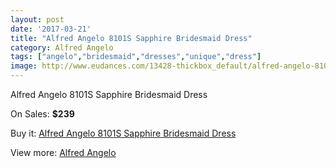 ```yaml
---
layout: post
date: '2017-03-21'
title: "Alfred Angelo 8101S Sapphire Bridesmaid Dress"
category: Alfred Angelo
tags: ["angelo","bridesmaid","dresses","unique","dress"]
image: http://www.eudances.com/13428-thickbox_default/alfred-angelo-8101s-sapphire-bridesmaid-dress.jpg
---
```

Alfred Angelo 8101S Sapphire Bridesmaid Dress

On Sales: **$239**
<a href="https://www.eudances.com/en/alfred-angelo/4056-alfred-angelo-8101s-sapphire-bridesmaid-dress.html"><amp-img layout="responsive" width="600" height="600" src="//www.eudances.com/13428-thickbox_default/alfred-angelo-8101s-sapphire-bridesmaid-dress.jpg" alt="Alfred Angelo 8101S Sapphire Bridesmaid Dress 0" /></a>
<a href="https://www.eudances.com/en/alfred-angelo/4056-alfred-angelo-8101s-sapphire-bridesmaid-dress.html"><amp-img layout="responsive" width="600" height="600" src="//www.eudances.com/13432-thickbox_default/alfred-angelo-8101s-sapphire-bridesmaid-dress.jpg" alt="Alfred Angelo 8101S Sapphire Bridesmaid Dress 1" /></a>
<a href="https://www.eudances.com/en/alfred-angelo/4056-alfred-angelo-8101s-sapphire-bridesmaid-dress.html"><amp-img layout="responsive" width="600" height="600" src="//www.eudances.com/13431-thickbox_default/alfred-angelo-8101s-sapphire-bridesmaid-dress.jpg" alt="Alfred Angelo 8101S Sapphire Bridesmaid Dress 2" /></a>
<a href="https://www.eudances.com/en/alfred-angelo/4056-alfred-angelo-8101s-sapphire-bridesmaid-dress.html"><amp-img layout="responsive" width="600" height="600" src="//www.eudances.com/13430-thickbox_default/alfred-angelo-8101s-sapphire-bridesmaid-dress.jpg" alt="Alfred Angelo 8101S Sapphire Bridesmaid Dress 3" /></a>
<a href="https://www.eudances.com/en/alfred-angelo/4056-alfred-angelo-8101s-sapphire-bridesmaid-dress.html"><amp-img layout="responsive" width="600" height="600" src="//www.eudances.com/13429-thickbox_default/alfred-angelo-8101s-sapphire-bridesmaid-dress.jpg" alt="Alfred Angelo 8101S Sapphire Bridesmaid Dress 4" /></a>

Buy it: [Alfred Angelo 8101S Sapphire Bridesmaid Dress](https://www.eudances.com/en/alfred-angelo/4056-alfred-angelo-8101s-sapphire-bridesmaid-dress.html "Alfred Angelo 8101S Sapphire Bridesmaid Dress")

View more: [Alfred Angelo](https://www.eudances.com/en/51-alfred-angelo "Alfred Angelo")
